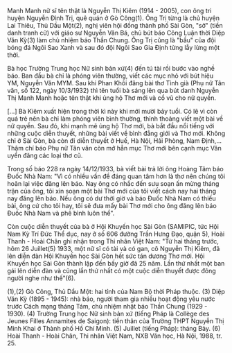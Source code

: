 Manh Manh nữ sĩ tên thật là Nguyễn Thị Kiêm (1914 - 2005), con ông tri huyện Nguyễn Đình Trị, quê quán ở Gò Công(1). Ông Trị từng là chủ huyện Lai Thiêu, Thủ Dầu Một(2), nghị viên hội đồng thành phố Sài Gòn, "sở" (tiền danh tranh cử) với giáo sư Nguyễn Văn Bá, chủ bút báo Công Luận thời Diệp Văn Kỳ(3) làm chủ nhiệm báo Thần Chung. Ông Trị cũng là "bầu" của đội bóng đá Ngôi Sao Xanh và sau đó đội Ngôi Sao Gia Định từng lẫy lừng một thời.

Bà học Trường Trung học Nữ sinh bản xứ(4) đến tú tài rồi bước vào nghề báo. Ban đầu bà chỉ là phóng viên thường, viết các mục nhỏ với bút hiệu YM, Nguyễn Văn MYM. Sau khi Phan Khôi đăng bài thơ Tình già (Phụ nữ Tân văn, số 122, ngày 10/3/1932) thì tên tuổi bà sáng lên qua bút danh Nguyễn Thị Manh Manh hoặc tên thật khi ủng hộ Thơ mới và cổ vũ cho nữ quyền.

[...] Bà Kiêm xuất hiện trong thời kì này khi mới mười bảy tuổi. Có lẽ vì còn quá trẻ nên bà chỉ làm phóng viên bình thường, thỉnh thoảng viết một bài về nữ quyền. Sau đó, khi mạnh mẽ ủng hộ Thơ mới, bà bắt đầu nổi tiếng với những cuộc diễn thuyết, những bài viết về bình đẳng giới và Thơ mới. Không chỉ ở Sài Gòn, bà còn đi diễn thuyết ở Huế, Hà Nội, Hải Phòng, Nam Định,... Thậm chí báo Phụ nữ Tân văn còn mở hẳn mục Thơ mới bên cạnh mục Văn uyển đăng các loại thơ cũ.

Trong số báo 228 ra ngày 14/12/1933, bà viết bài trả lời ông Hoàng Tâm báo Đuốc Nhà Nam: "Vì có nhiều vấn đề đáng quan tâm hơn là thơ nên chúng tôi hoãn lại việc đăng lên báo. Nay ông có nhắc đến sưu soạn ấn mừng tháng trận của ông, tôi xin soạn một bài Thơ mới của tôi viết cách nay hai tháng nay đăng lên báo. Nếu ông có dư thời giờ và báo Đuốc Nhà Nam có thiếu bài, ông cứ cho tôi hay, tôi sẽ đưa mấy bài Thơ mới cho ông đăng lên báo Đuốc Nhà Nam và phê bình luôn thể".

Còn cuộc diễn thuyết của bà ở Hội Khuyến học Sài Gòn (SAMIPIC, tức Hội Nam Kỳ Trí Đức Thể dục, nay ở số 606 đường Trần Hưng Đạo, quận 5), Hoài Thanh - Hoài Chân ghi nhận trong Thi nhân Việt Nam: "Từ hai tháng trước, hôm 26 Juillet(5) 1933, một nữ sĩ có tài và có gan, cô Nguyễn Thị Kiêm, đã lên diễn đàn Hội Khuyến học Sài Gòn hết sức tán dương Thơ mới. Hội Khuyến học Sài Gòn thành lập đến bấy giờ đã 25 năm. Lần thứ nhất một ban gái lên diễn đàn và cũng lần thứ nhất có một cuộc diễn thuyết được đông người nghe như thế"(6).

(1),(2) Gò Công, Thủ Dầu Một: hai tỉnh của Nam Bộ thời Pháp thuộc.
(3) Diệp Văn Kỳ (1895 - 1945): nhà báo, người tham gia nhiều hoạt động yêu nước trước Cách mạng tháng Tám, chủ nhiệm nhật báo Thần Chung (1929 - 1930).
(4) Trường Trung học Nữ sinh bản xứ (tiếng Pháp là Collège des Jeunes Filles Annamites de Saigon): tiền thân của Trường THPT Nguyễn Thị Minh Khai ở Thành phố Hồ Chí Minh.
(5) Juillet (tiếng Pháp): tháng Bảy.
(6) Hoài Thanh - Hoài Chân, Thi nhân Việt Nam, NXB Văn học, Hà Nội, 1988, tr. 25.